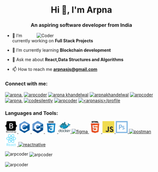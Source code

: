 


<h1 align="center">Hi 👋, I'm Arpna</h1>
<h3 align="center">An aspiring software developer from India</h3>

<img align="right" alt="Coder" width="400" src="https://miro.medium.com/v2/resize:fit:828/0*yBvA5CnEX3Sd4aod.gif">

- 🔭 I’m currently working on **Full Stack Projects**

- 🌱 I’m currently learning **Blockchain development**

- 💬 Ask me about **React,Data Structures and Algorithms**

- 📫 How to reach me **arpnasjs@gmail.com**

<h3 align="left">Connect with me:</h3>
<p align="left">
<a href="https://www.linkedin.com/in/arpna-147a47216" target="blank"><img align="center" src="https://raw.githubusercontent.com/rahuldkjain/github-profile-readme-generator/master/src/images/icons/Social/linked-in-alt.svg" alt="arpna." height="30" width="40" /></a>
<a href="https://kaggle.com/arpcoder" target="blank"><img align="center" src="https://raw.githubusercontent.com/rahuldkjain/github-profile-readme-generator/master/src/images/icons/Social/kaggle.svg" alt="arpcoder" height="30" width="40" /></a>
<a href="https://m.facebook.com/arpna.singh.146" target="blank"><img align="center" src="https://raw.githubusercontent.com/rahuldkjain/github-profile-readme-generator/master/src/images/icons/Social/facebook.svg" alt="arpna khandelwal" height="30" width="40" /></a>
<a href="https://instagram.com/arpnakhandelwal" target="blank"><img align="center" src="https://raw.githubusercontent.com/rahuldkjain/github-profile-readme-generator/master/src/images/icons/Social/instagram.svg" alt="arpnakhandelwal" height="30" width="40" /></a>
<a href="https://www.codechef.com/users/arpcoder" target="blank"><img align="center" src="https://cdn.jsdelivr.net/npm/simple-icons@3.1.0/icons/codechef.svg" alt="arpcoder" height="30" width="40" /></a>
<a href="https://www.hackerrank.com/arpna_student_c1?hr_r=1" target="blank"><img align="center" src="https://raw.githubusercontent.com/rahuldkjain/github-profile-readme-generator/master/src/images/icons/Social/hackerrank.svg" alt="arpna." height="30" width="40" /></a>
<a href="https://codeforces.com/profile/codesilently" target="blank"><img align="center" src="https://raw.githubusercontent.com/rahuldkjain/github-profile-readme-generator/master/src/images/icons/Social/codeforces.svg" alt="codesilently" height="30" width="40" /></a>
<a href="https://www.leetcode.com/arpcoder" target="blank"><img align="center" src="https://raw.githubusercontent.com/rahuldkjain/github-profile-readme-generator/master/src/images/icons/Social/leet-code.svg" alt="arpcoder" height="30" width="40" /></a>
<a href="https://auth.geeksforgeeks.org/user/<arpnasjs>/profile" target="blank"><img align="center" src="https://raw.githubusercontent.com/rahuldkjain/github-profile-readme-generator/master/src/images/icons/Social/geeks-for-geeks.svg" alt="<arpnasjs>/profile" height="30" width="40" /></a>
</p>

<h3 align="left">Languages and Tools:</h3>
<p align="left"> <a href="https://getbootstrap.com" target="_blank" rel="noreferrer"> <img src="https://raw.githubusercontent.com/devicons/devicon/master/icons/bootstrap/bootstrap-plain-wordmark.svg" alt="bootstrap" width="40" height="40"/> </a> <a href="https://www.cprogramming.com/" target="_blank" rel="noreferrer"> <img src="https://raw.githubusercontent.com/devicons/devicon/master/icons/c/c-original.svg" alt="c" width="40" height="40"/> </a> <a href="https://www.w3schools.com/cpp/" target="_blank" rel="noreferrer"> <img src="https://raw.githubusercontent.com/devicons/devicon/master/icons/cplusplus/cplusplus-original.svg" alt="cplusplus" width="40" height="40"/> </a> <a href="https://www.w3schools.com/css/" target="_blank" rel="noreferrer"> <img src="https://raw.githubusercontent.com/devicons/devicon/master/icons/css3/css3-original-wordmark.svg" alt="css3" width="40" height="40"/> </a> <a href="https://www.docker.com/" target="_blank" rel="noreferrer"> <img src="https://raw.githubusercontent.com/devicons/devicon/master/icons/docker/docker-original-wordmark.svg" alt="docker" width="40" height="40"/> </a> <a href="https://www.figma.com/" target="_blank" rel="noreferrer"> <img src="https://www.vectorlogo.zone/logos/figma/figma-icon.svg" alt="figma" width="40" height="40"/> </a> <a href="https://www.w3.org/html/" target="_blank" rel="noreferrer"> <img src="https://raw.githubusercontent.com/devicons/devicon/master/icons/html5/html5-original-wordmark.svg" alt="html5" width="40" height="40"/> </a> <a href="https://developer.mozilla.org/en-US/docs/Web/JavaScript" target="_blank" rel="noreferrer"> <img src="https://raw.githubusercontent.com/devicons/devicon/master/icons/javascript/javascript-original.svg" alt="javascript" width="40" height="40"/> </a> <a href="https://www.photoshop.com/en" target="_blank" rel="noreferrer"> <img src="https://raw.githubusercontent.com/devicons/devicon/master/icons/photoshop/photoshop-line.svg" alt="photoshop" width="40" height="40"/> </a> <a href="https://postman.com" target="_blank" rel="noreferrer"> <img src="https://www.vectorlogo.zone/logos/getpostman/getpostman-icon.svg" alt="postman" width="40" height="40"/> </a> <a href="https://reactjs.org/" target="_blank" rel="noreferrer"> <img src="https://raw.githubusercontent.com/devicons/devicon/master/icons/react/react-original-wordmark.svg" alt="react" width="40" height="40"/> </a> <a href="https://reactnative.dev/" target="_blank" rel="noreferrer"> <img src="https://reactnative.dev/img/header_logo.svg" alt="reactnative" width="40" height="40"/> </a> </p>

<p><img align="left" src="https://github-readme-stats.vercel.app/api/top-langs?username=arpcoder&show_icons=true&locale=en&layout=compact" alt="arpcoder" /></p>

<p>&nbsp;<img align="center" src="https://github-readme-stats.vercel.app/api?username=arpcoder&show_icons=true&locale=en" alt="arpcoder" /></p>

<p><img align="center" src="https://github-readme-streak-stats.herokuapp.com/?user=arpcoder&" alt="arpcoder" /></p>
